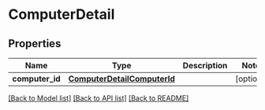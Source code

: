# ComputerDetail

## Properties
Name | Type | Description | Notes
------------ | ------------- | ------------- | -------------
**computer_id** | [**ComputerDetailComputerId**](ComputerDetailComputerId.md) |  | [optional] 

[[Back to Model list]](../README.md#documentation-for-models) [[Back to API list]](../README.md#documentation-for-api-endpoints) [[Back to README]](../README.md)

